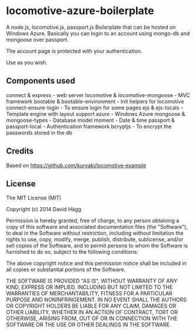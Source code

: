 locomotive-azure-boilerplate
============================

A node.js, locomotive.js, passport.js Boilerplate that can be hosted on Windows Azure.
Basically you can login to an account using mongo-db and mongoose over passport.

The account page is protected with your authentication.

Use as you wish.

## Components used
connect & express - web server
locomotive & locomotive-mongoose - MVC framework
bootable & bootable-environment - Init helpers for locomotive
connect-ensure-login - To ensure login for some pages
ejs & ejs-locals - Template engine with layout support
azure - Windows Azure
mongoose & mongoose-types - Database model
moment - Date & time
passport & passport-local - Authentication framework
bcryptjs - To encrypt the passwords stored in the db

## Credits

Based on https://github.com/kuryaki/locomotive-example

## License
The MIT License (MIT)

Copyright (c) 2014 David Hägg

Permission is hereby granted, free of charge, to any person obtaining a copy of
this software and associated documentation files (the "Software"), to deal in
the Software without restriction, including without limitation the rights to
use, copy, modify, merge, publish, distribute, sublicense, and/or sell copies of
the Software, and to permit persons to whom the Software is furnished to do so,
subject to the following conditions:

The above copyright notice and this permission notice shall be included in all
copies or substantial portions of the Software.

THE SOFTWARE IS PROVIDED "AS IS", WITHOUT WARRANTY OF ANY KIND, EXPRESS OR
IMPLIED, INCLUDING BUT NOT LIMITED TO THE WARRANTIES OF MERCHANTABILITY, FITNESS
FOR A PARTICULAR PURPOSE AND NONINFRINGEMENT. IN NO EVENT SHALL THE AUTHORS OR
COPYRIGHT HOLDERS BE LIABLE FOR ANY CLAIM, DAMAGES OR OTHER LIABILITY, WHETHER
IN AN ACTION OF CONTRACT, TORT OR OTHERWISE, ARISING FROM, OUT OF OR IN
CONNECTION WITH THE SOFTWARE OR THE USE OR OTHER DEALINGS IN THE SOFTWARE.
